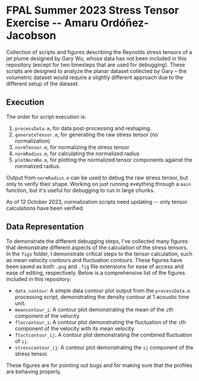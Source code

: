 # FPAL Summer 2023 Stress Tensor Exercise -- Amaru Ordóñez-Jacobson
Collection of scripts and figures describing the Reynolds stress tensors of a jet plume designed by Gary Wu, whose data has not been included in this repository (except for two timesteps that are used for debugging). These scripts are designed to analyze the planar dataset collected by Gary – the volumetric dataset would require a slightly different approach due to the different setup of the dataset. 

## Execution
The order for script execution is:
1. `processData.m`, for data post-processing and reshaping.
2. `generateTensor.m`, for generating the raw stress tensor (no normalization)
3. `normTensor.m`, for normalizing the stress tensor
4. `normRadius.m`, for calculating the normalized radius
5. `plotNormRe.m`, for plotting the normalized tensor components against the normalized radius.

Output from `normRadius.m` can be used to debug the raw stress tensor, but only to verify their shape. Working on just running eveything through a `main` function, but it's useful for debugging to run in large chunks.

As of 12 October 2023, normalization scripts need updating -- only tensor calculations have been verified.

## Data Representation
To demonstrate the different debugging steps, I've collected many figures that demonstrate different aspects of the calculation of the stress tensors. In the `figs` folder, I demonstrate critical steps to the tensor calculation, such as mean velocity contours and fluctuation contours. These figures have been saved as both `.png` and `.fig` file extensions for ease of access and ease of editing, respectively. Below is a comprehensive list of the figures included in this repository:
- `data_contour`: A simple data contour plot output from the `processData.m` processing script, demonstrating the density contour at 1 acoustic time unit.
- `meancontour_i`: A contour plot demonstrating the mean of the `i`th component of the velocity.
- `fluccontour_i`: A contour plot demonstrating the fluctuation of the `i`th component of the velocity with its mean velocity.
- `fluctcontour_ij`: A contour plot demonstrating the combined fluctuation of `ij`.
- `stresscontour_ij`: A contour plot demonstrating the `ij` component of the stress tensor.

These figures are for pointing out bugs and for making sure that the profiles are behaving properly.
